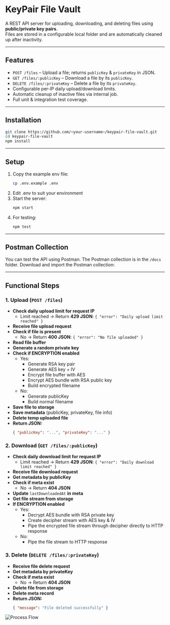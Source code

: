 # KeyPair File Vault

A REST API server for uploading, downloading, and deleting files using **public/private key pairs**.  
Files are stored in a configurable local folder  and are automatically cleaned up after inactivity.

---

## Features

- `POST /files` – Upload a file; returns `publicKey` & `privateKey` in JSON.
- `GET /files/:publicKey` – Download a file by its `publicKey`.
- `DELETE /files/:privateKey` – Delete a file by its `privateKey`.
- Configurable per-IP daily upload/download limits.
- Automatic cleanup of inactive files via internal job.
- Full unit & integration test coverage.

---

## Installation

```bash
git clone https://github.com/<your-username>/keypair-file-vault.git
cd keypair-file-vault
npm install  
```

---

## Setup

1. Copy the example env file:
   ```bash
   cp .env.example .env

2. Edit .env to suit your environment
3. Start the server:
    ```bash
   npm start
   ```
4. For testing:
    ```bash
   npm test
   ```
   
---

## Postman Collection

You can test the API using Postman. The Postman collection is in the `/docs` folder.
Download and import the Postman collection:

---

## Functional Steps

### 1. Upload (`POST /files`)

- **Check daily upload limit for request IP**
   - Limit reached → Return **429 JSON**: `{ "error": "Daily upload limit reached" }`
- **Receive file upload request**
- **Check if file is present**
   - No → Return **400 JSON**: `{ "error": "No file uploaded" }`
- **Read file buffer**
- **Generate a random private key**
- **Check if ENCRYPTION enabled**
   - Yes:
      - Generate RSA key pair
      - Generate AES key + IV
      - Encrypt file buffer with AES
      - Encrypt AES bundle with RSA public key
      - Build encrypted filename
   - No:
      - Generate publicKey
      - Build normal filename
- **Save file to storage**
- **Save metadata** (publicKey, privateKey, file info)
- **Delete temp uploaded file**
- **Return JSON:**
  ```json
  { "publicKey": "...", "privateKey": "..." }


### 2. Download (`GET /files/:publicKey`)

- **Check daily download limit for request IP**
   - Limit reached → Return **429 JSON**: `{ "error": "Daily download limit reached" }`
- **Receive file download request**
- **Get metadata by publicKey**
- **Check if meta exist**
   - No → Return **404 JSON**
- **Update** `lastDownloadedAt` **in meta**
- **Get file stream from storage**
- **If ENCRYPTION enabled**
   - Yes:
      - Decrypt AES bundle with RSA private key
      - Create decipher stream with AES key & IV
      - Pipe the encrypted file stream through decipher directly to HTTP response
   - No:
      - Pipe the file stream to HTTP response


### 3. Delete (`DELETE /files/:privateKey`)

- **Receive file delete request**
- **Get metadata by privateKey**
- **Check if meta exist**
    - No → Return **404 JSON**
- **Delete file from storage**
- **Delete meta record**
- **Return JSON:**
  ```json
  { "message": "File deleted successfully" } 


![Process Flow](public/images/keypair-file-vault-flowchart.svg)